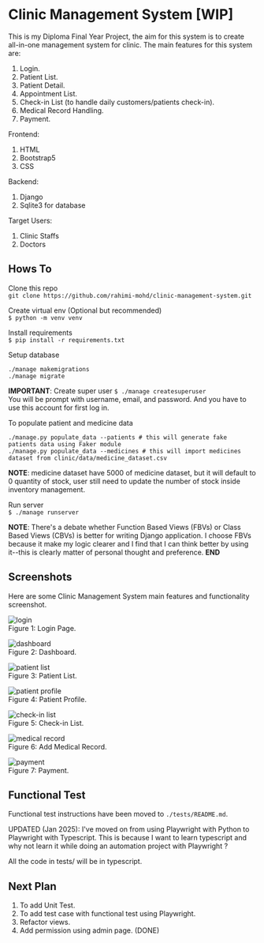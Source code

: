 # Clinic Management System [WIP]

This is my Diploma Final Year Project, the aim for this system is to create all-in-one management system for clinic. The main features for this system are:
1. Login.
2. Patient List.
3. Patient Detail.
4. Appointment List.
5. Check-in List (to handle daily customers/patients check-in).
6. Medical Record Handling.
7. Payment.

Frontend:

1. HTML
2. Bootstrap5
3. CSS

Backend:

1. Django
2. Sqlite3 for database

Target Users:
1. Clinic Staffs
2. Doctors

## Hows To

Clone this repo  
`git clone https://github.com/rahimi-mohd/clinic-management-system.git`

Create virtual env (Optional but recommended)  
`$ python -m venv venv`

Install requirements  
`$ pip install -r requirements.txt`

Setup database  

```
./manage makemigrations
./manage migrate
```

**IMPORTANT**: Create super user
`$ ./manage createsuperuser`  
You will be prompt with username, email, and password. And you have to use this account for first log in.  

To populate patient and medicine data
```
./manage.py populate_data --patients # this will generate fake patients data using Faker module  
./manage.py populate_data --medicines # this will import medicines dataset from clinic/data/medicine_dataset.csv
```

**NOTE**: medicine dataset have 5000 of medicine dataset, but it will default to 0 quantity of stock, user still need to update the number of stock inside inventory management.

Run server  
`$ ./manage runserver`

**NOTE**: There's a debate whether Function Based Views (FBVs) or Class Based Views (CBVs) is better for writing Django application. I choose  FBVs because it make my logic clearer and I find that I can think better by using it--this is clearly matter of personal thought and preference. **END**

## Screenshots

Here are some Clinic Management System main features and functionality screenshot.  

![login](images/login.png "Figure 1: Login Page.")  
Figure 1: Login Page.  

![dashboard](images/dashboard.png "Figure 2: Dashboard.")  
Figure 2: Dashboard.  

![patient list](images/patient_list.png "Figure 3: Patient List")  
Figure 3: Patient List.  

![patient profile](images/profile.png "Figure 4: Patient Profile.")  
Figure 4: Patient Profile.  

![check-in list](images/checkin_list.png "Figure 5: Check-in List.")  
Figure 5: Check-in List.  

![medical record](images/medical_record.png "Figure 6: Add Medical Record.")  
Figure 6: Add Medical Record.  

![payment](images/payment.png "Figure 7: Payment.")  
Figure 7: Payment.  


## Functional Test

Functional test instructions have been moved to `./tests/README.md`.  

UPDATED (Jan 2025): I've moved on from using Playwright with Python to Playwright with Typescript. This is because I want to learn typescript and why not learn it while doing an automation project with Playwright ?  

All the code in tests/ will be in typescript.

## Next Plan

1. To add Unit Test.
2. To add test case with functional test using Playwright.
3. Refactor views.
4. Add permission using admin page. (DONE)

